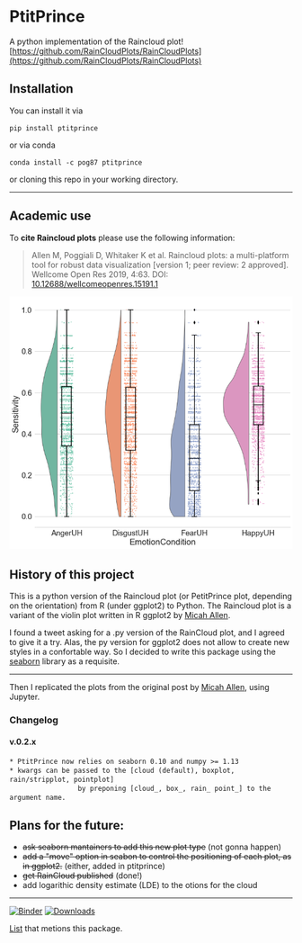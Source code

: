 # PtitPrince

A python implementation of the Raincloud plot!
[https://github.com/RainCloudPlots/RainCloudPlots](https://github.com/RainCloudPlots/RainCloudPlots)

## Installation
You can install it via
```
pip install ptitprince
```

or via conda
```
conda install -c pog87 ptitprince
```

or cloning this repo in your working directory.

-----
## Academic use

To **cite Raincloud plots** please use the following information:

> Allen M, Poggiali D, Whitaker K et al. Raincloud plots: a multi-platform tool for robust data visualization [version 1; peer review: 2 approved]. Wellcome Open Res 2019, 4:63. DOI: [10.12688/wellcomeopenres.15191.1](https://doi.org/10.12688/wellcomeopenres.15191.1)



![output](output_4_0.png)


## History of this project

 
This is a python version of the Raincloud plot (or PetitPrince plot, depending on the orientation) from R (under ggplot2) to Python.  The Raincloud plot is a variant of the violin plot written in R ggplot2 by [Micah Allen](https://micahallen.org/2018/03/15/introducing-raincloud-plots/).

I found a tweet asking for a .py version of the RainCloud plot, and I agreed to give it a try. Alas, the py version for ggplot2 does not allow to create new styles in a confortable way. So I decided to write this package using the [seaborn](https://seaborn.pydata.org/) library as a requisite.

---

Then I replicated the plots from the original post by [Micah Allen](https://micahallen.org/2018/03/15/introducing-raincloud-plots/), using Jupyter.

### Changelog

#### v.0.2.x

    * PtitPrince now relies on seaborn 0.10 and numpy >= 1.13
    * kwargs can be passed to the [cloud (default), boxplot, rain/stripplot, pointplot]
                     by preponing [cloud_, box_, rain_ point_] to the argument name.

## Plans for the future:

 * ~~ask seaborn mantainers to add this new plot type~~ (not gonna happen)
 * ~~add a "move" option in seabon to control the positioning of each plot, as in ggplot2.~~ (either, added in ptitprince)
 * ~~get RainCloud published~~ (done!)
 * add logarithic density estimate (LDE) to the otions for the cloud

------
[![Binder](https://img.shields.io/badge/binder%20tutorial-python-fb62f6.svg)](https://mybinder.org/v2/gh/RainCloudPlots/RainCloudPlots/master?filepath=tutorial_python%2Fraincloud_tutorial_python.ipynb)
[![Downloads](http://pepy.tech/badge/ptitprince)](http://pepy.tech/project/ptitprince)

[List](https://github.com/thomasjpfan/awesome-python-data-science) that metions this package.
